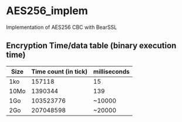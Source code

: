 # AES256_implem
Implementation of AES256 CBC with BearSSL

## Encryption Time/data table (binary execution time)

| Size | Time count (in tick) | milliseconds |
| ----------- | ----------- | ----------- |
| 1ko | 157118 | 15 |
| 10Mo | 1390344 | 139 |
| 1Go | 103523776 | ~10000 |
| 2Go | 207048598 | ~20000 |
